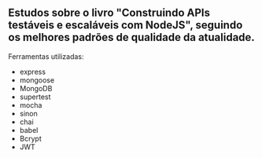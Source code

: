 ## Estudos sobre o livro "Construindo APIs testáveis e escaláveis com NodeJS", seguindo os melhores padrões de qualidade da atualidade.

Ferramentas utilizadas: 
* express
* mongoose
* MongoDB
* supertest
* mocha
* sinon
* chai
* babel
* Bcrypt
* JWT